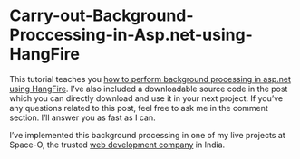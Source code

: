 # Carry-out-Background-Proccessing-in-Asp.net-using-HangFire

This tutorial teaches you [how to perform background processing in asp.net using HangFire](https://www.spaceotechnologies.com/perform-background-processing-in-asp-net-using-hangfire/). I’ve also included a downloadable source code in the post which you can directly download and use it in your next project. If you’ve any questions related to this post, feel free to ask me in the comment section. I’ll answer you as fast as I can. 

I’ve implemented this background processing in one of my live projects at Space-O, the trusted [web development company](https://www.spaceotechnologies.com/web-cms-development/) in India. 
